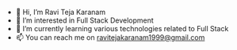- 👋 Hi, I’m Ravi Teja Karanam
- 👀 I’m interested in Full Stack Development
- 🌱 I’m currently learning various technologies related to Full Stack
- 📫 You can reach me on ravitejakaranam1999@gmail.com

<!---
RaviTejaKaranam/RaviTejaKaranam is a ✨ special ✨ repository because its `README.md` (this file) appears on your GitHub profile.
You can click the Preview link to take a look at your changes.
--->
